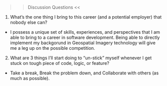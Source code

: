 >> Discussion Questions <<

1. What’s the one thing I bring to this career (and a potential employer) that nobody else can?
  - I possess a unique set of skills, experiences, and perspectives that I am able to bring to a career in software development. Being able to directly implement my backgorund in Geospatial Imagery technology will give me a leg up on the possible competition.

2. What are 3 things I’ll start doing to “un-stick” myself whenever I get stuck on tough piece of code, logic, or feature?
  - Take a break, Break the problem down, and Collaborate with others (as much as possible).
